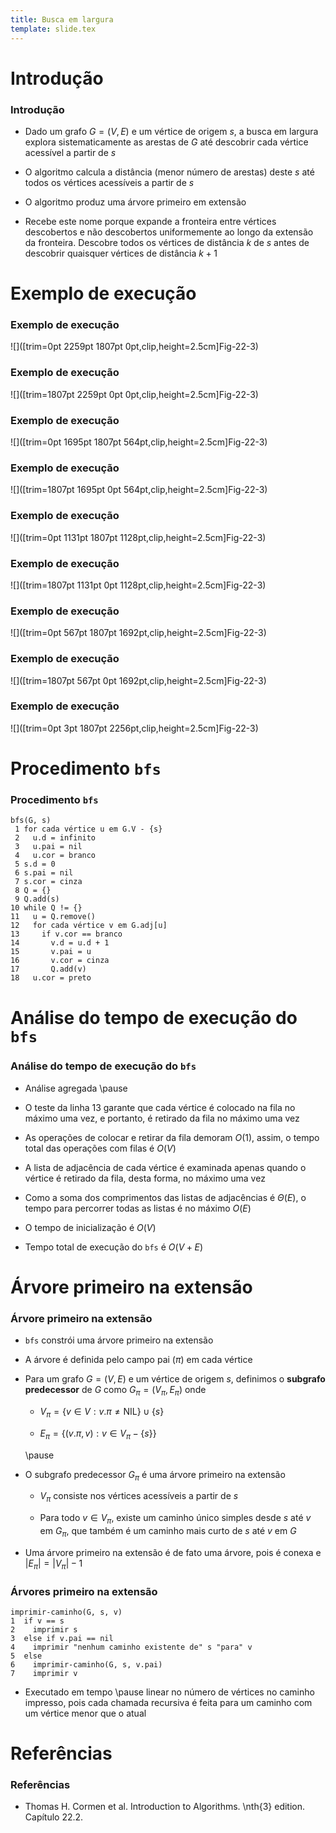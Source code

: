 ```yaml
---
title: Busca em largura
template: slide.tex
---
```


# Introdução

### Introdução

<!--
Dica: apresentar o conceito do número de Erdös
      e o problema associado
!-->

-   Dado um grafo $G = (V, E)$ e um vértice de origem $s$, a busca em largura
    explora sistematicamente as arestas de $G$ até descobrir cada vértice
    acessível a partir de $s$

-   O algoritmo calcula a distância (menor número de arestas) deste $s$ até
    todos os vértices acessíveis a partir de $s$

-   O algoritmo produz uma árvore primeiro em extensão

-   Recebe este nome porque expande a fronteira entre vértices descobertos e não
    descobertos uniformemente ao longo da extensão da fronteira. Descobre todos
    os vértices de distância $k$ de $s$ antes de descobrir quaisquer vértices de
    distância $k + 1$

# Exemplo de execução

### Exemplo de execução

<!-- Gerado com o comando bin/split-image clrs/Chapter\ 22/Fig-22-3.pdf 1500 470 5 2 height=2.5cm !-->

![]([trim=0pt 2259pt 1807pt 0pt,clip,height=2.5cm]Fig-22-3)

### Exemplo de execução

![]([trim=1807pt 2259pt 0pt 0pt,clip,height=2.5cm]Fig-22-3)

### Exemplo de execução

![]([trim=0pt 1695pt 1807pt 564pt,clip,height=2.5cm]Fig-22-3)

### Exemplo de execução

![]([trim=1807pt 1695pt 0pt 564pt,clip,height=2.5cm]Fig-22-3)

### Exemplo de execução

![]([trim=0pt 1131pt 1807pt 1128pt,clip,height=2.5cm]Fig-22-3)

### Exemplo de execução

![]([trim=1807pt 1131pt 0pt 1128pt,clip,height=2.5cm]Fig-22-3)

### Exemplo de execução

![]([trim=0pt 567pt 1807pt 1692pt,clip,height=2.5cm]Fig-22-3)

### Exemplo de execução

![]([trim=1807pt 567pt 0pt 1692pt,clip,height=2.5cm]Fig-22-3)

### Exemplo de execução

![]([trim=0pt 3pt 1807pt 2256pt,clip,height=2.5cm]Fig-22-3)


# Procedimento `bfs`

### Procedimento `bfs`

```
bfs(G, s)
 1 for cada vértice u em G.V - {s}
 2   u.d = infinito
 3   u.pai = nil
 4   u.cor = branco
 5 s.d = 0
 6 s.pai = nil
 7 s.cor = cinza
 8 Q = {}
 9 Q.add(s)
10 while Q != {}
11   u = Q.remove()
12   for cada vértice v em G.adj[u]
13     if v.cor == branco
14       v.d = u.d + 1
15       v.pai = u
16       v.cor = cinza
17       Q.add(v)
18   u.cor = preto
```

# Análise do tempo de execução do `bfs`

### Análise do tempo de execução do `bfs`

-   Análise agregada \pause

-   O teste da linha 13 garante que cada vértice é colocado na fila no máximo
    uma vez, e portanto, é retirado da fila no máximo uma vez

-   As operações de colocar e retirar da fila demoram $O(1)$, assim, o tempo
    total das operações com filas é $O(V)$

-   A lista de adjacência de cada vértice é examinada apenas quando o vértice é
    retirado da fila, desta forma, no máximo uma vez

-   Como a soma dos comprimentos das listas de adjacências é $\Theta(E)$, o
    tempo para percorrer todas as listas é no máximo $O(E)$

-   O tempo de inicialização é $O(V)$

-   Tempo total de execução do `bfs` é $O(V + E)$

# Árvore primeiro na extensão

### Árvore primeiro na extensão

<!-- FIXME: usar árvore primeiro na extensão ou árvore primeiro na largura? !-->

-   `bfs` constrói uma árvore primeiro na extensão

-   A árvore é definida pelo campo pai ($\pi$) em cada vértice

-   Para um grafo $G=(V, E)$ e um vértice de origem $s$, definimos o **subgrafo
    predecessor** de $G$ como $G_\pi=(V_\pi, E_\pi)$ onde

    -   $V_\pi = \{v \in V: v.\pi \neq \text{NIL} \} \cup \{s\}$

    -   $E_\pi = \{(v.\pi, v):v \in V_\pi - \{s\}\}$

    \pause

-   O subgrafo predecessor $G_\pi$ é uma árvore primeiro na extensão

    -   $V_\pi$ consiste nos vértices acessíveis a partir de $s$

    -   Para todo $v \in V_\pi$, existe um caminho único simples desde $s$ até
        $v$ em $G_\pi$, que também é um caminho mais curto de $s$ até $v$ em
        $G$

-   Uma árvore primeiro na extensão é de fato uma árvore, pois é conexa e
    $|E_\pi| = |V_\pi| - 1$

### Árvores primeiro na extensão

```
imprimir-caminho(G, s, v)
1  if v == s
2    imprimir s
3  else if v.pai == nil
4    imprimir "nenhum caminho existente de" s "para" v
5  else
6    imprimir-caminho(G, s, v.pai)
7    imprimir v
```

-   Executado em tempo \pause linear no número de vértices no caminho impresso,
    pois cada chamada recursiva é feita para um caminho com um vértice menor que
    o atual

# Referências

### Referências

-   Thomas H. Cormen et al. Introduction to Algorithms. \nth{3} edition. Capítulo 22.2.


<!-- vim: set spell spelllang=pt_br: -->
